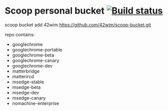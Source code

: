 # Scoop personal bucket [![Build status](https://ci.appveyor.com/api/projects/status/qcacb7wqwa4v300b/branch/master?svg=true)](https://ci.appveyor.com/project/42wim/scoop-bucket/branch/master)

scoop bucket add 42wim https://github.com/42wim/scoop-bucket.git

repo contains:

- googlechrome
- googlechrome-portable
- googlechrome-beta
- googlechrome-canary
- googlechrome-dev
- matterbridge
- matterircd
- msedge-stable
- msedge-beta
- msedge-dev
- msedge-canary
- nomachine-enterprise
